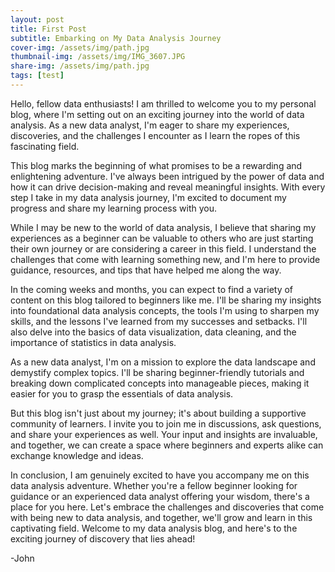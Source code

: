 ```yaml
---
layout: post
title: First Post
subtitle: Embarking on My Data Analysis Journey
cover-img: /assets/img/path.jpg
thumbnail-img: /assets/img/IMG_3607.JPG
share-img: /assets/img/path.jpg
tags: [test]
---
```


Hello, fellow data enthusiasts! I am thrilled to welcome you to my personal blog, where I'm setting out on an exciting journey into the world of data analysis. As a new data analyst, I'm eager to share my experiences, discoveries, and the challenges I encounter as I learn the ropes of this fascinating field.

This blog marks the beginning of what promises to be a rewarding and enlightening adventure. I've always been intrigued by the power of data and how it can drive decision-making and reveal meaningful insights. With every step I take in my data analysis journey, I'm excited to document my progress and share my learning process with you.

While I may be new to the world of data analysis, I believe that sharing my experiences as a beginner can be valuable to others who are just starting their own journey or are considering a career in this field. I understand the challenges that come with learning something new, and I'm here to provide guidance, resources, and tips that have helped me along the way.

In the coming weeks and months, you can expect to find a variety of content on this blog tailored to beginners like me. I'll be sharing my insights into foundational data analysis concepts, the tools I'm using to sharpen my skills, and the lessons I've learned from my successes and setbacks. I'll also delve into the basics of data visualization, data cleaning, and the importance of statistics in data analysis.

As a new data analyst, I'm on a mission to explore the data landscape and demystify complex topics. I'll be sharing beginner-friendly tutorials and breaking down complicated concepts into manageable pieces, making it easier for you to grasp the essentials of data analysis.

But this blog isn't just about my journey; it's about building a supportive community of learners. I invite you to join me in discussions, ask questions, and share your experiences as well. Your input and insights are invaluable, and together, we can create a space where beginners and experts alike can exchange knowledge and ideas.

In conclusion, I am genuinely excited to have you accompany me on this data analysis adventure. Whether you're a fellow beginner looking for guidance or an experienced data analyst offering your wisdom, there's a place for you here. Let's embrace the challenges and discoveries that come with being new to data analysis, and together, we'll grow and learn in this captivating field. Welcome to my data analysis blog, and here's to the exciting journey of discovery that lies ahead!

-John
